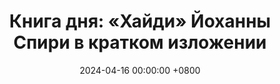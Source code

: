 ---
title: "Книга дня: «Хайди» Йоханны Спири в кратком изложении"
description: >-
  Обзор книги Хайди: дружба, природа и приключения в Альпах. Читайте детскую классику от Йоханны Спири!
date: 2024-04-16 00:00:00 +0800
categories: [Мышление, Конспекты-книг]
tags:
  [
    хайди,
    йоханна-спири,
    детская-литература,
    детская-классика,
    швейцария,
    альпы,
    дружба,
    природа,
    дедушка,
    клара-сесеманн,
    петер,
    приключения,
    семейные-ценности,
    горная-деревня,
    козы
  ]
image:
alt: Обложка книги Хайди Йоханны Спири
fallback:
  -
  -
---